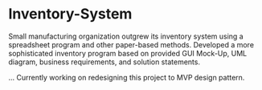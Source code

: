 # Inventory-System

Small manufacturing organization outgrew its inventory system using a spreadsheet program and other paper-based methods.
Developed a more sophisticated inventory program based on provided GUI Mock-Up, UML diagram, business requirements, and solution statements.


... Currently working on redesigning this project to MVP design pattern.
